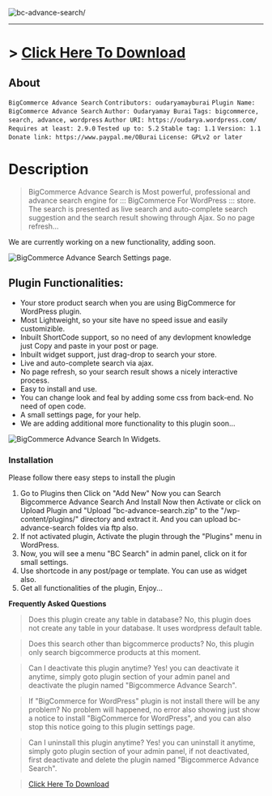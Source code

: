 ![bc-advance-search/](https://ps.w.org/bc-advance-search/assets/banner-772x250.png)

***

# >  [Click Here To Download](https://wordpress.org/plugins/bc-advance-search/)

## About

`BigCommerce Advance Search`
`Contributors: oudaryamayburai`
`Plugin Name: BigCommerce Advance Search`
`Author: Oudaryamay Burai`
`Tags: bigcommerce, search, advance, wordpress`
`Author URI: https://oudarya.wordpress.com/`
`Requires at least: 2.9.0`
`Tested up to: 5.2`
`Stable tag: 1.1`
`Version: 1.1`
`Donate link: https://www.paypal.me/OBurai`
`License: GPLv2 or later`

# Description

> BigCommerce Advance Search is Most powerful, professional and advance search engine for ::: BigCommerce For WordPress ::: store. The search is presented as
> live search and auto-complete search suggestion and the search result showing through Ajax. So no page refresh…

We are currently working on a new functionality, adding soon.

![BigCommerce Advance Search Settings page.](https://ps.w.org/bc-advance-search/assets/screenshot-2.png)

## Plugin Functionalities:

* Your store product search when you are using BigCommerce for WordPress plugin.
* Most Lightweight, so your site have no speed issue and easily customizible.
* Inbuilt ShortCode support, so no need of any devlopment knowledge just Copy and paste in your post or page.
* Inbuilt widget support, just drag-drop to search your store.
* Live and auto-complete search via ajax.
* No page refresh, so your search result shows a nicely interactive process.
* Easy to install and use.
* You can change look and feal by adding some css from back-end. No need of open code.
* A small settings page, for your help.
* We are adding additional more functionality to this plugin soon…

![BigCommerce Advance Search In Widgets.](https://ps.w.org/bc-advance-search/assets/screenshot-4.png)

### Installation
Please follow there easy steps to install the plugin
1. Go to Plugins then Click on "Add New" Now you can Search Bigcommerce Advance Search And Install Now then Activate or click on Upload Plugin and "Upload "bc-advance-search.zip" to the "/wp-content/plugins/" directory and extract it. And you can upload bc-advance-search foldes via ftp also.
2. If not activated plugin, Activate the plugin through the "Plugins" menu in WordPress.
3. Now, you will see a menu "BC Search" in admin panel, click on it for small settings.
4. Use shortcode in any post/page or template. You can use as widget also.
5. Get all functionalities of the plugin, Enjoy...

**Frequently Asked Questions**

> Does this plugin create any table in database?
> No, this plugin does not create any table in your database. It uses wordpress default table.

> Does this search other than bigcommerce products? 
> No, this plugin only search bigcommerce products at this moment.

> Can I deactivate this plugin anytime?
> Yes! you can deactivate it anytime, simply goto plugin section of your admin panel and deactivate the plugin named "Bigcommerce Advance Search".

> If "BigCommerce for WordPress" plugin is not install there will be any problem?
> No problem will happened, no error also showing just show a notice to install "BigCommerce for WordPress", and you can also stop this notice going to this plugin settings page.

> Can I uninstall this plugin anytime?
> Yes! you can uninstall it anytime, simply goto plugin section of your admin panel, if not deactivated, first deactivate and delete the plugin named "Bigcommerce Advance Search".

> [Click Here To Download](https://wordpress.org/plugins/bc-advance-search/)


